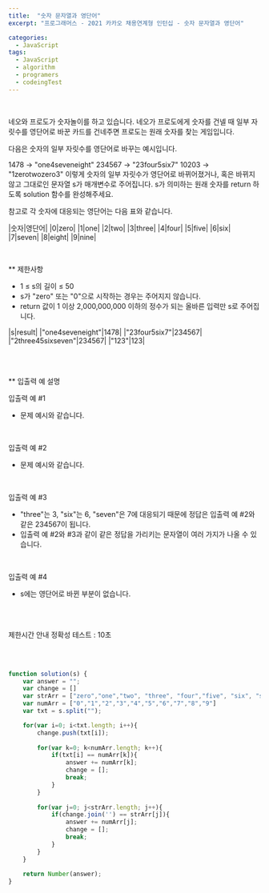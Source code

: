 ```yaml
---
title:  "숫자 문자열과 영단어"
excerpt: "프로그래머스 - 2021 카카오 채용연계형 인턴십 - 숫자 문자열과 영단어"

categories:
  - JavaScript
tags: 
  - JavaScript
  - algorithm 
  - programers
  - codeingTest
---
```


<br/>


네오와 프로도가 숫자놀이를 하고 있습니다. 네오가 프로도에게 숫자를 건넬 때 일부 자릿수를 영단어로 바꾼 카드를 건네주면 프로도는 원래 숫자를 찾는 게임입니다.

다음은 숫자의 일부 자릿수를 영단어로 바꾸는 예시입니다.

1478 → "one4seveneight"
234567 → "23four5six7"
10203 → "1zerotwozero3"
이렇게 숫자의 일부 자릿수가 영단어로 바뀌어졌거나, 혹은 바뀌지 않고 그대로인 문자열 s가 매개변수로 주어집니다. s가 의미하는 원래 숫자를 return 하도록 solution 함수를 완성해주세요.

참고로 각 숫자에 대응되는 영단어는 다음 표와 같습니다.


|숫자|영단어|
|0|zero|
|1|one|
|2|two|
|3|three|
|4|four|
|5|five|
|6|six|
|7|seven|
|8|eight|
|9|nine|

<br/>

** 제한사항

 - 1 ≤ s의 길이 ≤ 50
 - s가 "zero" 또는 "0"으로 시작하는 경우는 주어지지 않습니다.
 - return 값이 1 이상 2,000,000,000 이하의 정수가 되는 올바른 입력만 s로 주어집니다.


|s|result|
|"one4seveneight"|1478|
|"23four5six7"|234567|
|"2three45sixseven"|234567|
|"123"|123|

<br/><br/>

** 입출력 예 설명

입출력 예 #1
 - 문제 예시와 같습니다.

<br/>

입출력 예 #2

 - 문제 예시와 같습니다.

<br/>

입출력 예 #3

 - "three"는 3, "six"는 6, "seven"은 7에 대응되기 때문에 정답은 입출력 예 #2와 같은 234567이 됩니다.
 - 입출력 예 #2와 #3과 같이 같은 정답을 가리키는 문자열이 여러 가지가 나올 수 있습니다.

<br/>

입출력 예 #4

 - s에는 영단어로 바뀐 부분이 없습니다.


<br/><br/>

제한시간 안내
정확성 테스트 : 10초


<br/><br/>



```javascript
function solution(s) {
    var answer = "";
    var change = []
    var strArr = ["zero","one","two", "three", "four","five", "six", "seven", "eight","nine"]
    var numArr = ["0","1","2","3","4","5","6","7","8","9"]
    var txt = s.split("");

    for(var i=0; i<txt.length; i++){
        change.push(txt[i]);
        
        for(var k=0; k<numArr.length; k++){
            if(txt[i] == numArr[k]){
                answer += numArr[k];
                change = [];
                break;
            }
        }
        
        for(var j=0; j<strArr.length; j++){
            if(change.join('') == strArr[j]){
                answer += numArr[j];
                change = [];
                break;
            }
        }
    }
    
    return Number(answer);
}
```


